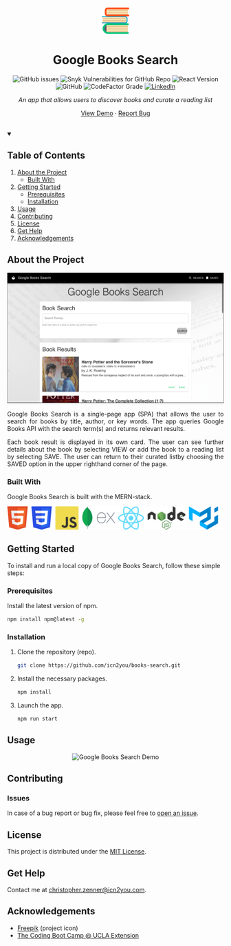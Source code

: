 <!-- PROJECT LOGO -->
<div align="center">

![Google Books Search Logo](./client/src/assets/img/books-logo.png)

# Google Books Search

![GitHub issues](https://img.shields.io/github/issues/icn2you/book-search?style=flat-square)
![Snyk Vulnerabilities for GitHub Repo](https://img.shields.io/snyk/vulnerabilities/github/icn2you/book-search?style=flat-square)
![React Version](https://img.shields.io/badge/react-v16.13.1-61dafb.svg?style=flat-square)
![GitHub](https://img.shields.io/github/license/icn2you/book-search?style=flat-square)
![CodeFactor Grade](https://img.shields.io/codefactor/grade/github/icn2you/book-search?style=flat-square)
[![LinkedIn](https://img.shields.io/badge/LinkedIn-0077b5.svg?style=flat-square&logo=linkedin)](https://www.linkedin.com/in/icn2you/)

_An app that allows users to discover books and curate a reading list_

[View Demo](#usage) · [Report Bug](https://github.com/icn2you/book-search/issues)
</div>
<br>

<!-- TABLE OF CONTENTS -->
<details open="open">
<summary>

## Table of Contents

</summary>

1. [About the Project](#about-the-project)
    - [Built With](#built-with)
2. [Getting Started](#getting-started)
    - [Prerequisites](#prerequisites)
    - [Installation](#installation)
3. [Usage](#usage)
4. [Contributing](#contributing)
5. [License](#license)
6. [Get Help](#get-help)
7. [Acknowledgements](#acknowledgements)

</details>

## About the Project

<div align="center">

![Google Books Search Screenshot](./client/src/assets/img/readme-screenshot.png)

</div>

<div align="justify">

Google Books Search is a single-page app (SPA) that allows the user to search for books by title, author, or key words. The app queries Google Books API with the search term(s) and returns relevant results.

Each book result is displayed in its own card. The user can see further details about the book by selecting VIEW or add the book to a reading list by selecting SAVE. The user can return to their curated listby choosing the SAVED option in the upper righthand corner of the page.

</div>

### Built With

Google Books Search is built with the MERN-stack.

![Core Technologies](./client/src/assets/img/built-with-logos.png)

<!-- GETTING STARTED -->
## Getting Started

To install and run a local copy of Google Books Search, follow these simple steps:

### Prerequisites

<!--
Acquire an API key for Google Books at [Google APIs](https://console.developers.google.com/apis/credentials).
-->

Install the latest version of npm.

  ```sh
  npm install npm@latest -g
  ```

### Installation

1. Clone the repository (repo).

   ```sh
   git clone https://github.com/icn2you/books-search.git
   ```

2. Install the necessary packages.

   ```sh
   npm install
   ```

3. Launch the app.

   ```sh
   npm run start
   ```

<!-- USAGE EXAMPLE(S) -->
## Usage

<div align="center">

![Google Books Search Demo](./client/src/assets/vid/google-books-search-demo-2020.12.06.gif)

</div>

<!-- CONTRIBUTING -->
## Contributing

### Issues

In case of a bug report or bug fix, please feel free to [open an issue](https://github.com/icn2you/book-search/issues).

<!-- LICENSE -->
## License

This project is distributed under the [MIT License](https://github.com/icn2you/book-search/blob/master/LICENSE).

<!-- GET HELP -->
## Get Help

Contact me at [christopher.zenner@icn2you.com](mailto:christopher.zenner@icn2you.com).

<!-- ACKNOWLEDGEMENTS -->
## Acknowledgements

- [Freepik](https://www.flaticon.com/authors/freepik) (project icon)
- [The Coding Boot Camp @ UCLA Extension](https://bootcamp.uclaextension.edu/coding/)
